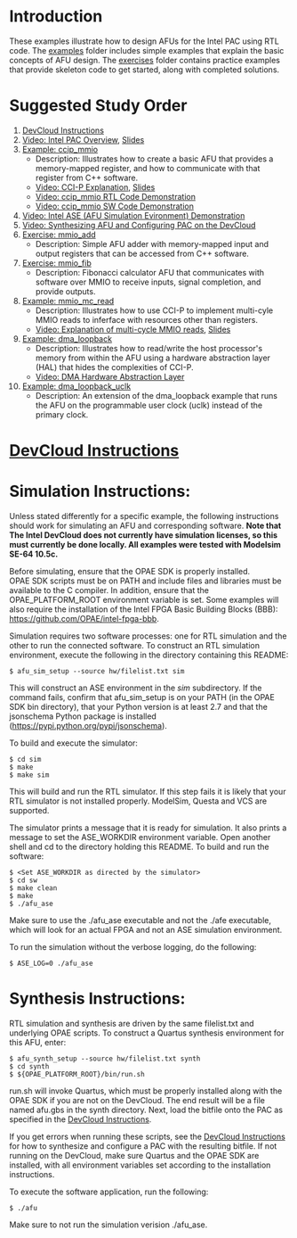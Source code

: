# Introduction

These examples illustrate how to design AFUs for the Intel PAC using RTL code. The [examples](examples/) folder includes simple examples that explain the basic concepts of AFU design. The [exercises](exercises/) folder contains practice examples that provide skeleton code to get started, along with completed solutions.


# Suggested Study Order

1. [DevCloud Instructions](https://github.com/ARC-Lab-UF/intel-training-modules#devcloud-instructions)
1. [Video: Intel PAC Overview](https://youtu.be/HatHuLtZ5-0), [Slides](../intel_pac_overview.pptx)   
1. [Example: ccip_mmio](examples/ccip_mmio)
    - Description: Illustrates how to create a basic AFU that provides a memory-mapped register, and how to communicate with that register from C++ software.
    - [Video: CCI-P Explanation](https://www.youtube.com/watch?v=e03xuTsQ4fQ), [Slides](examples/ccip_mmio/intel_pac_rtl_ccip.pptx)
    - [Video: ccip_mmio RTL Code Demonstration](https://www.youtube.com/watch?v=3WXo1qzYTvs)
    - [Video: ccip_mmio SW Code Demonstration](https://www.youtube.com/watch?v=Qed4ooAeepw)
1. [Video: Intel ASE (AFU Simulation Evironment) Demonstration](https://youtu.be/HI2gSz_MXjc)
1. [Video: Synthesizing AFU and Configuring PAC on the DevCloud](https://youtu.be/QPjkVo3gSb0)
1. [Exercise: mmio_add](exercises/mmio_add)    
    - Description: Simple AFU adder with memory-mapped input and output registers that can be accessed from C++ software.
1. [Exercise: mmio_fib](exercises/mmio_fib)
    - Description: Fibonacci calculator AFU that communicates with software over MMIO to receive inputs, signal completion, and provide outputs.    
1. [Example: mmio_mc_read](examples/mmio_mc_read)
    - Description: Illustrates how to use CCI-P to implement multi-cyle MMIO reads to inferface with resources other than registers.
    - [Video: Explanation of multi-cycle MMIO reads](https://youtu.be/Xj1Clq4ac8E), [Slides](examples/mmio_mc_read/mmio_mc_read.pptx)
1. [Example: dma_loopback](examples/dma_loopback)
    - Description: Illustrates how to read/write the host processor's memory from within the AFU using a hardware abstraction layer (HAL) that hides the complexities of CCI-P.
    - [Video: DMA Hardware Abstraction Layer](https://youtu.be/q94xiWhug6c)
1. [Example: dma_loopback_uclk](examples/dma_loopback_uclk)
    - Description: An extension of the dma_loopback example that runs the AFU on the programmable user clock (uclk) instead of the primary clock.

# [DevCloud Instructions](https://github.com/ARC-Lab-UF/intel-training-modules#devcloud-instructions)

# Simulation Instructions:

  Unless stated differently for a specific example, the following instructions should 
  work for simulating an AFU and corresponding software. **Note that The Intel DevCloud does not currently
  have simulation licenses, so this must currently be done locally. All examples
  were tested with Modelsim SE-64 10.5c.**

  Before simulating, ensure that the OPAE SDK is properly installed.  
  OPAE SDK scripts must be on PATH and include files and libraries must be available
  to the C compiler.  In addition, ensure that the OPAE_PLATFORM_ROOT
  environment variable is set. Some examples will also require the installation
  of the Intel FPGA Basic Building Blocks (BBB): https://github.com/OPAE/intel-fpga-bbb. 

  Simulation requires two software processes: one for RTL simulation and
  the other to run the connected software.  To construct an RTL simulation
  environment, execute the following in the directory containing this
  README:

    $ afu_sim_setup --source hw/filelist.txt sim

  This will construct an ASE environment in the *sim* subdirectory.  If
  the command fails, confirm that afu_sim_setup is on your PATH (in the
  OPAE SDK bin directory), that your Python version is at least 2.7 and
  that the jsonschema Python package is installed
  (https://pypi.python.org/pypi/jsonschema).

  To build and execute the simulator:

    $ cd sim
    $ make
    $ make sim

  This will build and run the RTL simulator.  If this step fails it is
  likely that your RTL simulator is not installed properly.  ModelSim,
  Questa and VCS are supported.

  The simulator prints a message that it is ready for simulation.  It also
  prints a message to set the ASE_WORKDIR environment variable.  Open
  another shell and cd to the directory holding this README.  To build and
  run the software:

    $ <Set ASE_WORKDIR as directed by the simulator>
    $ cd sw
    $ make clean
    $ make
    $ ./afu_ase

  Make sure to use the ./afu_ase executable and not the ./afe executable, 
  which will look for an actual FPGA and not an ASE simulation environment.
  
  To run the simulation without the verbose logging, do the following:
  
    $ ASE_LOG=0 ./afu_ase
  

# Synthesis Instructions:

  RTL simulation and synthesis are driven by the same filelist.txt and
  underlying OPAE scripts.  To construct a Quartus synthesis environment
  for this AFU, enter:

    $ afu_synth_setup --source hw/filelist.txt synth
    $ cd synth
    $ ${OPAE_PLATFORM_ROOT}/bin/run.sh

  run.sh will invoke Quartus, which must be properly installed along with the OPAE SDK if you are not on the DevCloud.  The end
  result will be a file named afu.gbs in the synth directory. Next, load the bitfile onto the PAC as 
  specified in the [DevCloud Instructions](https://github.com/ARC-Lab-UF/intel-training-modules#devcloud-instructions).
  
  If you get errors when running these scripts, see the [DevCloud Instructions](https://github.com/ARC-Lab-UF/intel-training-modules#devcloud-instructions) for how to synthesize and configure a PAC with the resulting bitfile. If not running on the
  DevCloud, make sure Quartus and the OPAE SDK are installed, with all environment variables set according to the installation
  instructions.
 
  To execute the software application, run the following:
  
    $ ./afu
  
  Make sure to not run the simulation verision ./afu_ase.

